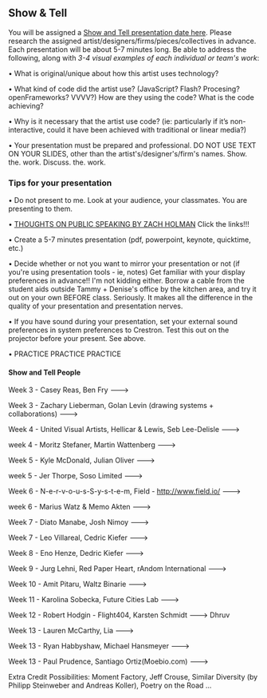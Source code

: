 ## Show & Tell

You will be assigned a [Show and Tell presentation date here](ShowAndTell.md). Please research the assigned artist/designers/firms/pieces/collectives in advance. Each presentation will be about 5-7 minutes long. Be able to address the following, along with *3-4 visual examples of each individual or team's work*: 

• What is original/unique about how this artist uses technology? 

• What kind of code did the artist use?  (JavaScript? Flash? Procesing? openFrameworks? VVVV?) How are they using the code? What is the code achieving?

• Why is it necessary that the artist use code?  (ie: particularly if it’s non-interactive, could it have been achieved with traditional or linear media?)

• Your presentation must be prepared and professional. DO NOT USE TEXT ON YOUR SLIDES, other than the artist's/designer's/firm's names. Show. the. work. Discuss. the. work.


### Tips for your presentation

• Do not present to me. Look at your audience, your classmates. You are presenting to them.

• [THOUGHTS ON PUBLIC SPEAKING BY ZACH HOLMAN](http://speaking.io/) Click the links!!!

• Create a 5-7 minutes presentation (pdf, powerpoint, keynote, quicktime, etc.)

• Decide whether or not you want to mirror your presentation or not (if you're using presentation tools - ie, notes)
Get familiar with your display preferences in advance!! I'm not kidding either. Borrow a cable from the student aids outside Tammy + Denise's office by the kitchen area, and try it out on your own BEFORE class. Seriously. It makes all the difference in the quality of your presentation and presentation nerves.

• If you have sound during your presentation, set your external sound preferences in system preferences to Crestron. Test this out on the projector before your present. See above.

• PRACTICE PRACTICE PRACTICE


#### Show and Tell People



Week  3 -  Casey Reas, Ben Fry  ---> 

Week  3 - Zachary Lieberman, Golan Levin (drawing systems + collaborations) ---> 

Week  4 - United Visual Artists, Hellicar & Lewis, Seb Lee-Delisle --->  

week 4 - Moritz Stefaner, Martin Wattenberg --->

Week  5 - Kyle McDonald, Julian Oliver ---> 

week 5 - Jer Thorpe, Soso Limited --->

Week  6 -  N-e-r-v-o-u-s-S-y-s-t-e-m, Field - http://www.field.io/ ---> 

week 6 -  Marius Watz & Memo Akten --->

Week  7 - Diato Manabe, Josh Nimoy  ---> 

Week 7 - Leo Villareal, Cedric Kiefer --->

Week 8 - Eno Henze, Dedric Kiefer --->

Week  9 - Jurg Lehni, Red Paper Heart, rAndom International   ---> 

Week  10 - Amit Pitaru, Waltz Binarie  ---> 

Week  11 - Karolina Sobecka, Future Cities Lab --->

Week  12 -  Robert Hodgin - Flight404, Karsten Schmidt ---> Dhruv

Week  13 -  Lauren McCarthy, Lia ---> 

Week  13 - Ryan Habbyshaw, Michael Hansmeyer  ---> 

Week 13 - Paul Prudence, Santiago Ortiz(Moebio.com) --->

Extra Credit Possibilities:  Moment Factory, Jeff Crouse, Similar Diversity (by Philipp Steinweber and Andreas Koller), Poetry on the Road ...